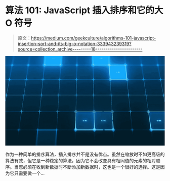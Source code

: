 # 算法 101: JavaScript 插入排序和它的大 O 符号

> 原文：<https://medium.com/geekculture/algorithms-101-javascript-insertion-sort-and-its-big-o-notation-333943239319?source=collection_archive---------18----------------------->

![](img/ba8e959bb2ccd761d6b9d24c447c7e67.png)

作为一种简单的排序算法，插入排序并不是没有优点。虽然在缩放时不如更高级的算法有效，但它是一种稳定的算法，因为它不会改变具有相同值的元素的相对顺序。当您必须在收到新数据时不断添加新数据时，这也是一个很好的选择。这是因为它只需要做一个…